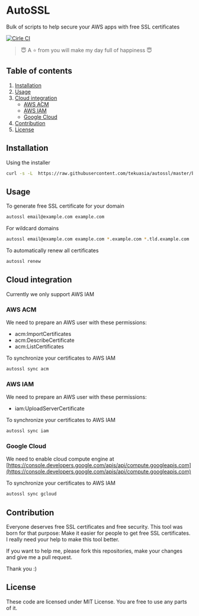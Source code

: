 # AutoSSL

Bulk of scripts to help secure your AWS apps with free SSL certificates

[![Cirle CI][cirle-ci-badge]][cirle-ci-url]

> :innocent: A :star: from you will make my day full of happiness :innocent:

## Table of contents
1. [Installation](#installation)
2. [Usage](#usage)
3. [Cloud integration](#cloud-integration)
   - [AWS ACM](#aws-acm)
   - [AWS IAM](#aws-iam)
   - [Google Cloud](#google-cloud)
4. [Contribution](#contribution)
5. [License](#license)

## Installation

Using the installer

```bash
curl -s -L  https://raw.githubusercontent.com/tekuasia/autossl/master/bin/installer.sh | sudo bash
```

## Usage

To generate free SSL certificate for your domain

```bash
autossl email@example.com example.com
```

For wildcard domains

```bash
autossl email@example.com example.com *.example.com *.tld.example.com
```

To automatically renew all certificates

```bash
autossl renew
```

## Cloud integration

Currently we only support AWS IAM

### AWS ACM

We need to prepare an AWS user with these permissions:

- acm:ImportCertificates
- acm:DescribeCertificate
- acm:ListCertificates

To synchronize your certificates to AWS IAM

```bash
autossl sync acm
```

### AWS IAM

We need to prepare an AWS user with these permissions:

- iam:UploadServerCertificate

To synchronize your certificates to AWS IAM

```bash
autossl sync iam
```

### Google Cloud

We need to enable cloud compute engine at [https://console.developers.google.com/apis/api/compute.googleapis.com](https://console.developers.google.com/apis/api/compute.googleapis.com)

To synchronize your certificates to AWS IAM

```bash
autossl sync gcloud
```

## Contribution

Everyone deserves free SSL certificates and free security. This tool was born for that purpose: Make it easier for people to get free SSL certificates. I really need your help to make this tool better.

If you want to help me, please fork this repositories, make your changes and give me a pull request.

Thank you :)

## License

These code are licensed under MIT License. You are free to use any parts of it.

[cirle-ci-badge]: https://circleci.com/gh/tekuasia/autossl/tree/master.svg?style=shield
[cirle-ci-url]: https://circleci.com/gh/tekuasia/autossl/tree/master